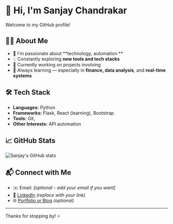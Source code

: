 # 👋 Hi, I'm Sanjay Chandrakar

Welcome to my GitHub profile!

## 🧑‍💻 About Me

- 🔭 I'm passionate about **technology, automation **
- 💡 Constantly exploring **new tools and tech stacks**
- 🚀 Currently working on projects involving    
- 🧠 Always learning — especially in **finance, data analysis**, and **real-time systems**

## 🛠️ Tech Stack

- **Languages:** Python 
- **Frameworks:** Flask, React (learning), Bootstrap
- **Tools:** Git, 
- **Other Interests:** API automation

## 📈 GitHub Stats

![Sanjay's GitHub stats](https://github-readme-stats.vercel.app/api?username=sanjaychandrakar&show_icons=true&theme=tokyonight)

## 📬 Connect with Me

- ✉️ Email: *[optional - add your email if you want]*
- 🔗 [LinkedIn](https://www.linkedin.com/in/your-profile) *(replace with your link)*
- 🌐 [Portfolio or Blog](https://yourwebsite.com) *(optional)*

---

Thanks for stopping by! ⭐

